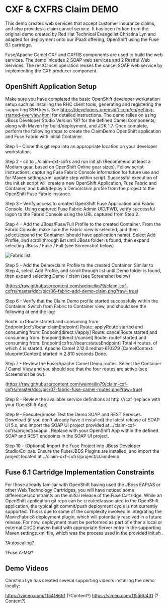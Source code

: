 CXF & CXFRS Claim DEMO
======================================================
This demo creates web services that accept customer insurance claims, and also provides a claim cancel service.  It has been forked from the original demo created by Red Hat Technical Evangelist Christina Lyn and adapted for deployment onto our iPaaS offering, OpenShift using the Fuse 6.1 cartridge.

Fuse/Apache Camel CXF and CXFRS components are used to build the web services. The demo inlcudes 2 SOAP web services and 2 Restful Web Services. The restCancel operation reuses the cancel SOAP web service by implementing the CXF producer component.

OpenShift Application Setup
---------------------------
Make sure you have completed the basic OpenShift developer workstation setup such as installing the RHC client tools, generating and registering the supporting SSH keys.  See https://developers.openshift.com/en/getting-started-overview.html for detailed instructions.  The demo relies on using JBoss Developer Studio Version ?8? for the defined Camel Components, along with Maven for build/deployment, and JDK 1.7. Once complete, perform the following steps to create the ClaimDemo OpenShift application and Fuse Fabric with initial Container.

Step 1 - Clone this git repo into an appropriate location on your developer workstation.

Step 2 - cd to ../claim-cxf-cxfrs and run init.sh <openshift namespace> <openshift domain> <application name> <gear size> (Recommend at least a Medium gear, based on OpenShift Online gear sizes).  Follow script instructions, capturing Fuse Fabric Console information for future use and for Maven settings.xml update step within script.  Successful execution of the init.sh script will create a new OpenShift Application, Fuse Fabric and Container, and build/deploy a Demo/claim profile from the project to the OpenShift Fuse Fabric instance.

Step 3 - Verify access to created OpenShift Fuse Application and Fabric Console.  Using captured Fuse Fabric Admin UID/PWD, verify successful logon to the Fabric Console using the URL captured from Step 2.

Step 4 - Add the JBoss/Fuse/Full Profile to the created Container.  From the Fabric Console, make sure the Fabric view is selected, and then select/expand the Container (should have application name).  Select Add Profile, and scroll through list until JBoss folder is found, then expand selecting JBoss / Fuse / Full (see Screenshot below)

![Fabric list](https://raw.githubusercontent.com/ghoelzer-rht/claim-cxf-cxfrs/blob/master/doc/pic/01-fabric-container-list.png?raw=true)

Step 5 - Add the Demo/claim Profile to the created Container.  Similar to Step 4, select Add Profile, and scroll through list until Demo folder is found, then expand selecting Demo / claim (see Screenshot below)

(https://raw.githubusercontent.com/weimeilin79/claim-cxf-cxfrs/master/doc/pic/06-fabric-add-demo-claim.png?raw=true)

Step 6 - Verify that the Claim Demo profile started successfully within the Container. Switch from Fabric to Container view, and should see the following at end the log:

Route: cxfRoute started and consuming from: Endpoint[cxf://bean:claimEndpoint]
Route: applyRoute started and consuming from: Endpoint[direct://apply]
Route: cancelRoute started and consuming from: Endpoint[direct://cancel]
Route: route1 started and consuming from: Endpoint[cxfrs://bean:statusEndpoint]
Total 4 routes, of which 4 is started.
Apache Camel 2.12.0.redhat-610379 (CamelContext: blueprintContext) started in 2.810 seconds
Done.

Step 7 - Review the Fuse/Apache Camel Demo routes.  Select the Container / Camel  View and you should see that the four routes are active (see Screenshot below).

(https://raw.githubusercontent.com/weimeilin79/claim-cxf-cxfrs/master/doc/pic/07-fabric-fuse-camel-routes.png?raw=true)

Step 8 - Review the available service definitions at http://<application url>/cxf (replace <application url> with your OpenShift App)

Step 9 - Execute/Smoke Test the Demo SOAP and REST Services.  Download (if you don't already have it installed) the latest release of SOAP UI 5.x, and import the SOAP UI project provided at ../claim-cxf-cxfrs/project/soapui .  Replace <application url> with your OpenShift App within the defined SOAP and REST endpoints in the SOAP UI project.

Step 10 - (Optional) Import the Fuse Project into JBoss Developer Studio/Eclipse.  Ensure the Fuse/JBDS Plugins are installed, and import the project located at ../claim-cxf-cxfrs/project/claimdemo.  
  

Fuse 6.1 Cartridge Implementation Constraints
---------------------------------------------
For those already familiar with OpenShift having used the JBoss EAP/AS or other Web Technology Cartridges, you will have noticed some differences/constraints on the initial release of the Fuse Cartridge.  While an OpenShift application git repo can be created/associated to the OpenShift application, the typical git commit/push deployment cycle is not currently supported.  This is due to some of the complexity involved in integrating the Mavin:Fabric8 deployment plugin, which will potentially resolved in a future release.  For now, deployment must be performed as part of either a local or external CI/CD maven build with appropriate Server entry in the supporting Maven settings.xml file, which was the process used in the provided init.sh .

?Autoscaling?

?Fuse A-MQ?

Demo Videos
-----------------------

Christina Lyn has created several supporting video's installing the demo locally:

https://vimeo.com/115418661  (?Content?)
https://vimeo.com/115560431  (?Content?)
